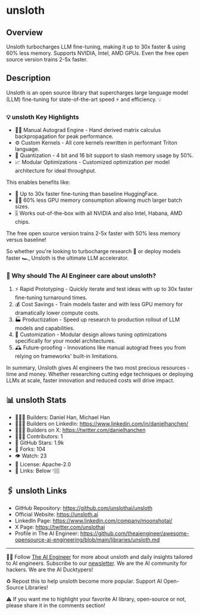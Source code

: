 # unsloth
## Overview
Unsloth turbocharges LLM fine-tuning, making it up to 30x faster & using 60% less memory. Supports NVIDIA, Intel, AMD GPUs. Even the free open source version trains 2-5x faster.

## Description
Unsloth is an open source library that supercharges large language model (LLM) fine-tuning for state-of-the-art speed ⚡️ and efficiency. 💡

### 💡 unsloth Key Highlights

- 👨‍🔧 Manual Autograd Engine - Hand derived matrix calculus backpropagation for peak performance.
- ⚙️ Custom Kernels - All core kernels rewritten in performant Triton language.
- 🔋 Quantization - 4 bit and 16 bit support to slash memory usage by 50%.
- 📈 Modular Optimizations - Customized optimization per model architecture for ideal throughput.

This enables benefits like:

- 🚀 Up to 30x faster fine-tuning than baseline HuggingFace.
- 🧑‍💻 60% less GPU memory consumption allowing much larger batch sizes.
- 🎚️ Works out-of-the-box with all NVIDIA and also Intel, Habana, AMD chips.

The free open source version trains 2-5x faster with 50% less memory versus baseline!

So whether you're looking to turbocharge research 🚗 or deploy models faster 🏎️, Unsloth is the ultimate LLM accelerator.

### 🤔 Why should The AI Engineer care about unsloth?

1. ⚡️ Rapid Prototyping - Quickly iterate and test ideas with up to 30x faster fine-tuning turnaround times.
2. 💰 Cost Savings - Train models faster and with less GPU memory for dramatically lower compute costs.
3. 🏭 Productization - Speed up research to production rollout of LLM models and capabilities.
4. 🔧 Customization - Modular design allows tuning optimizations specifically for your model architectures.
5. 🕰️ Future-proofing - Innovations like manual autograd frees you from relying on frameworks' built-in limitations.

In summary, Unsloth gives AI engineers the two most precious resources - time and money. Whether researching cutting edge techniques or deploying LLMs at scale, faster innovation and reduced costs will drive impact.

## 📊 unsloth Stats
* 👷🏽‍♀️ Builders: Daniel Han, Michael Han
* 👩🏽‍💼 Builders on LinkedIn: https://www.linkedin.com/in/danielhanchen/
* 👩🏽‍🏭 Builders on X: https://twitter.com/danielhanchen
* 👩🏽‍💻 Contributors: 1
* 💫 GitHub Stars: 1.9k
* 🍴 Forks: 104
* 👁️ Watch: 23
* 🪪 License: Apache-2.0
* 🔗 Links: Below 👇🏽

## 🖇️ unsloth Links
* GitHub Repository: https://github.com/unslothai/unsloth
* Official Website: https://unsloth.ai
* LinkedIn Page: https://www.linkedin.com/company/moonshotai/
* X Page: https://twitter.com/unslothai
* Profile in The AI Engineer: https://github.com/theaiengineer/awesome-opensource-ai-engineering/blob/main/libraries/unsloth.md

---
🧙🏽 Follow [The AI Engineer](https://www.linkedin.com/company/theaiengineer/) for more about unsloth and daily insights tailored to AI engineers. Subscribe to our [newsletter](http://theaiengineerco.substack.com). We are the AI community for hackers. We are the AI Ducktypers!

♻️ Repost this to help unsloth become more popular. Support AI Open-Source Libraries!

⚠️ If you want me to highlight your favorite AI library, open-source or not, please share it in the comments section!

